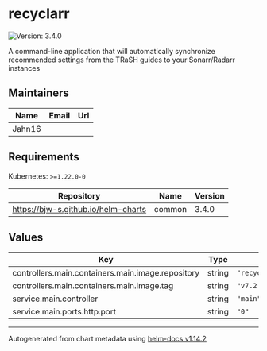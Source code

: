 # recyclarr

![Version: 3.4.0](https://img.shields.io/badge/Version-3.4.0-informational?style=flat-square)

A command-line application that will automatically synchronize recommended settings from the TRaSH guides to your Sonarr/Radarr instances

## Maintainers

| Name | Email | Url |
| ---- | ------ | --- |
| Jahn16 |  |  |

## Requirements

Kubernetes: `>=1.22.0-0`

| Repository | Name | Version |
|------------|------|---------|
| https://bjw-s.github.io/helm-charts | common | 3.4.0 |

## Values

| Key | Type | Default | Description |
|-----|------|---------|-------------|
| controllers.main.containers.main.image.repository | string | `"recyclarr/recyclarr"` |  |
| controllers.main.containers.main.image.tag | string | `"v7.2.4"` |  |
| service.main.controller | string | `"main"` |  |
| service.main.ports.http.port | string | `"0"` |  |

----------------------------------------------
Autogenerated from chart metadata using [helm-docs v1.14.2](https://github.com/norwoodj/helm-docs/releases/v1.14.2)
